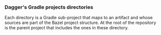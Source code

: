 ### Dagger's Gradle projects directories

Each directory is a Gradle sub-project that maps to an artifact and whose sources are part of the
Bazel project structure. At the root of the repository is the parent project that includes the
ones in these directory.

